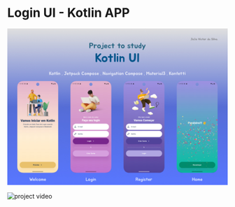 # Login UI - Kotlin APP

![project image cover](./.github/assets/banner.jpg)

<img src="./.github/assets/video.gif" alt="project video" width="300">
